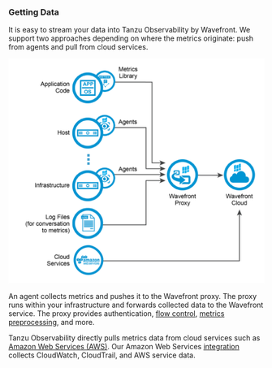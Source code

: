### Getting Data

It is easy to stream your data into Tanzu Observability by Wavefront. We support two approaches depending on where the metrics originate: push from agents and pull from cloud services.

![Wavefront architecture](images/wavefront_architecture.png)

An agent collects metrics and pushes it to the Wavefront proxy. The proxy runs within your infrastructure and forwards collected data to the Wavefront service. The proxy provides authentication, [flow control](https://docs.wavefront.com/proxies_configuring.html), [metrics preprocessing](hhttps://docs.wavefront.com/proxies_preprocessor_rules.html), and more.

Tanzu Observability directly pulls metrics data from cloud services such as [Amazon Web Services (AWS)](https://aws.amazon.com). Our Amazon Web Services [integration](https://docs.wavefront.com/integrations_aws_metrics.html) collects CloudWatch, CloudTrail, and AWS service data.
